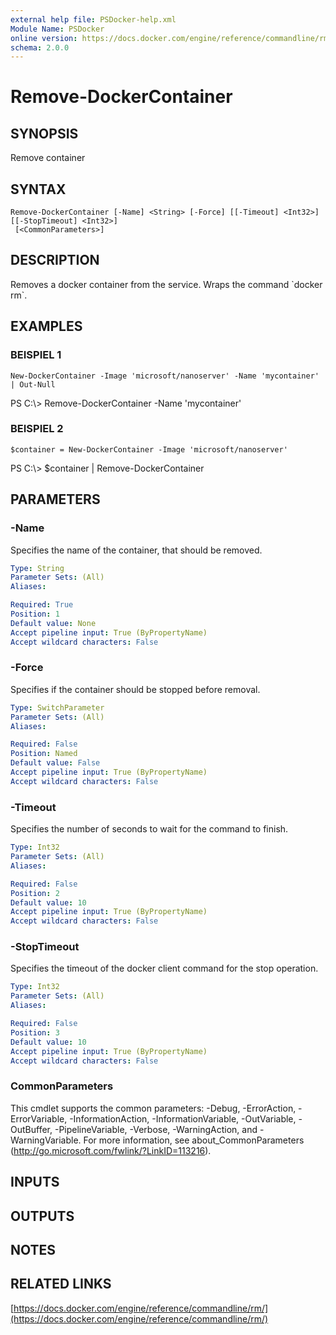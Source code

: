 ```yaml
---
external help file: PSDocker-help.xml
Module Name: PSDocker
online version: https://docs.docker.com/engine/reference/commandline/rm/
schema: 2.0.0
---
```


# Remove-DockerContainer

## SYNOPSIS
Remove container

## SYNTAX

```
Remove-DockerContainer [-Name] <String> [-Force] [[-Timeout] <Int32>] [[-StopTimeout] <Int32>]
 [<CommonParameters>]
```

## DESCRIPTION
Removes a docker container from the service.
Wraps the command \`docker rm\`.

## EXAMPLES

### BEISPIEL 1
```
New-DockerContainer -Image 'microsoft/nanoserver' -Name 'mycontainer' | Out-Null
```

PS C:\\\> Remove-DockerContainer -Name 'mycontainer'

### BEISPIEL 2
```
$container = New-DockerContainer -Image 'microsoft/nanoserver'
```

PS C:\\\> $container | Remove-DockerContainer

## PARAMETERS

### -Name
Specifies the name of the container, that should be removed.

```yaml
Type: String
Parameter Sets: (All)
Aliases:

Required: True
Position: 1
Default value: None
Accept pipeline input: True (ByPropertyName)
Accept wildcard characters: False
```

### -Force
Specifies if the container should be stopped before removal.

```yaml
Type: SwitchParameter
Parameter Sets: (All)
Aliases:

Required: False
Position: Named
Default value: False
Accept pipeline input: True (ByPropertyName)
Accept wildcard characters: False
```

### -Timeout
Specifies the number of seconds to wait for the command to finish.

```yaml
Type: Int32
Parameter Sets: (All)
Aliases:

Required: False
Position: 2
Default value: 10
Accept pipeline input: True (ByPropertyName)
Accept wildcard characters: False
```

### -StopTimeout
Specifies the timeout of the docker client command for the stop operation.

```yaml
Type: Int32
Parameter Sets: (All)
Aliases:

Required: False
Position: 3
Default value: 10
Accept pipeline input: True (ByPropertyName)
Accept wildcard characters: False
```

### CommonParameters
This cmdlet supports the common parameters: -Debug, -ErrorAction, -ErrorVariable, -InformationAction, -InformationVariable, -OutVariable, -OutBuffer, -PipelineVariable, -Verbose, -WarningAction, and -WarningVariable.
For more information, see about_CommonParameters (http://go.microsoft.com/fwlink/?LinkID=113216).

## INPUTS

## OUTPUTS

## NOTES

## RELATED LINKS

[https://docs.docker.com/engine/reference/commandline/rm/](https://docs.docker.com/engine/reference/commandline/rm/)

